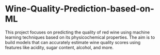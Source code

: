 # Wine-Quality-Prediction-based-on-ML
This project focuses on predicting the quality of red wine using machine learning techniques based on its physicochemical properties. The aim is to build models that can accurately estimate wine quality scores using features like acidity, sugar content, alcohol, and more.
